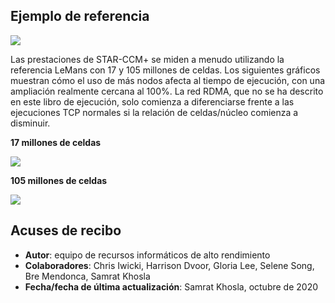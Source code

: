 ## **Ejemplo de referencia**

![](images/lemans.png " ")

Las prestaciones de STAR-CCM+ se miden a menudo utilizando la referencia LeMans con 17 y 105 millones de celdas. Los siguientes gráficos muestran cómo el uso de más nodos afecta al tiempo de ejecución, con una ampliación realmente cercana al 100%. La red RDMA, que no se ha descrito en este libro de ejecución, solo comienza a diferenciarse frente a las ejecuciones TCP normales si la relación de celdas/núcleo comienza a disminuir.

**17 millones de celdas**

![](images/RunTime_17M.png " ")

**105 millones de celdas**

![](images/Scaling_105M.png " ")

## Acuses de recibo

*   **Autor**: equipo de recursos informáticos de alto rendimiento
*   **Colaboradores**: Chris Iwicki, Harrison Dvoor, Gloria Lee, Selene Song, Bre Mendonca, Samrat Khosla
*   **Fecha/fecha de última actualización**: Samrat Khosla, octubre de 2020
